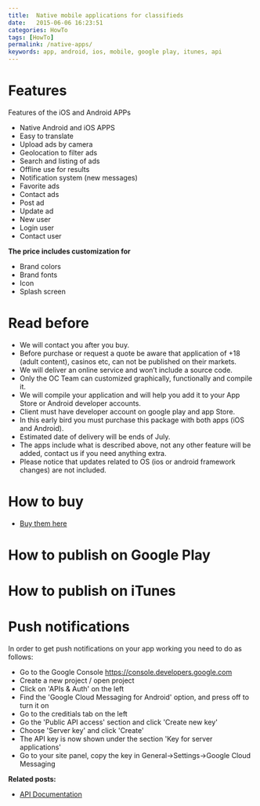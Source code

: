 ```yaml
---
title:  Native mobile applications for classifieds
date:   2015-06-06 16:23:51
categories: HowTo
tags: [HowTo]
permalink: /native-apps/
keywords: app, android, ios, mobile, google play, itunes, api
---
```

# Features

Features of the iOS and Android APPs

- Native Android and iOS APPS
- Easy to translate
- Upload ads by camera
- Geolocation to filter ads
- Search and listing of ads
- Offline use for results
- Notification system (new messages)
- Favorite ads
- Contact ads
- Post ad
- Update ad
- New user
- Login user
- Contact user

**The price includes customization for**

- Brand colors
- Brand fonts
- Icon
- Splash screen

# Read before

- We will contact you after you buy.
- Before purchase or request a quote be aware that application of +18 (adult content), casinos etc, can not be published on their markets.
- We will deliver an online service and won’t include a source code.
- Only the OC Team can customized graphically, functionally and compile it.
- We will compile your application and will help you add it to your App Store or Android developer accounts.
- Client must have developer account on google play and app Store.
- In this early bird you must purchase this package with both apps (iOS and Android). 
- Estimated date of delivery will be ends of July.
- The apps include what is described above, not any other feature will be added, contact us if you need anything extra.
- Please notice that updates related to OS (ios or android framework changes) are not included.

# How to buy

+ [Buy them here](https://selfhosted.yclas.com/mobile-apps/ios-and-android-apps.html)

# How to publish on Google Play

# How to publish on iTunes

# Push notifications 

In order to get push notifications on your app working you need to do as follows:

- Go to the Google Console https://console.developers.google.com
- Create a new project / open project
- Click on 'APIs & Auth' on the left
- Find the 'Google Cloud Messaging for Android' option, and press off to turn it on
- Go to the creditials tab on the left
- Go the 'Public API access' section and click 'Create new key'
- Choose 'Server key' and click 'Create'
- The API key is now shown under the section 'Key for server applications'
- Go to your site panel, copy the key in General->Settings->Google Cloud Messaging


**Related posts:**
+ [API Documentation](http://docs.yclas.com/api-documentation/)